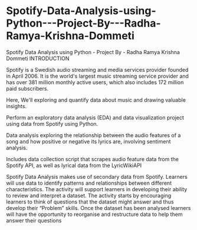 # Spotify-Data-Analysis-using-Python---Project-By---Radha-Ramya-Krishna-Dommeti
 Spotify Data Analysis using Python - Project By - Radha Ramya Krishna Dommeti
INTRODUCTION


Spotify is a Swedish audio streaming and media services provider founded in April 2006. It is the world's largest music streaming service provider and has over 381 million monthly active users, which also includes 172 million paid subscribers.

Here, We'll exploring and quantify data about music and drawing valuable insights.

Perform an exploratory data analysis (EDA) and data visualization project using data from Spotify using Python.

Data analysis exploring the relationship between the audio features of a song and how positive or negative its lyrics are, involving sentiment analysis.

Includes data collection script that scrapes audio feature data from the Spotify API, as well as lyrical data from the LyricWikiAPI

Spotify Data Analysis makes use of secondary data from Spotify. Learners will use data to identify patterns and relationships between different characteristics. The activity will support learners in developing their ability to review and interpret a dataset. The activity starts by encouraging learners to think of questions that the dataset might answer and thus develop their “Problem” skills. Once the dataset has been analysed learners will have the opportunity to reorganise and restructure data to help them answer their questions
